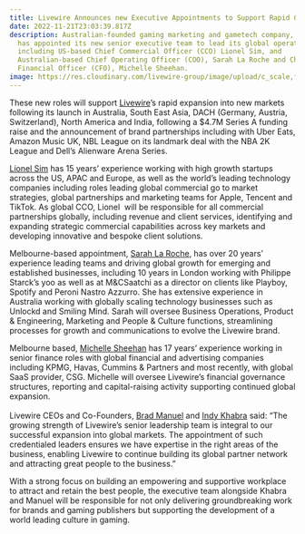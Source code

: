 ```yaml
---
title: Livewire Announces new Executive Appointments to Support Rapid Global Expansion
date: 2022-11-21T23:03:39.817Z
description: Australian-founded gaming marketing and gametech company, Livewire
  has appointed its new senior executive team to lead its global operations
  including US-based Chief Commercial Officer (CCO) Lionel Sim, and
  Australian-based Chief Operating Officer (COO), Sarah La Roche and Chief
  Financial Officer (CFO), Michelle Sheehan.
image: https://res.cloudinary.com/livewire-group/image/upload/c_scale,f_auto,q_auto,w_580/v1669070857/Sarah_and_Lionel_nqyavv.jpg
---
```

These new roles will support [Livewire](https://www.linkedin.com/company/71637881/admin/)’s rapid expansion into new markets following its launch in Australia, South East Asia, DACH (Germany, Austria, Switzerland), North America and India, following a $4.7M Series A funding raise and the announcement of brand partnerships including with Uber Eats, Amazon Music UK, NBL League on its landmark deal with the NBA 2K League and Dell’s Alienware Arena Series. 

[Lionel Sim](https://www.linkedin.com/in/lionelshen/) has 15 years’ experience working with high growth startups across the US, APAC and Europe, as well as the world’s leading technology companies including roles leading global commercial go to market strategies, global partnerships and marketing teams for Apple, Tencent and TikTok. As global CCO, Lionel  will be responsible for all commercial partnerships globally, including revenue and client services, identifying and expanding strategic commercial capabilities across key markets and developing innovative and bespoke client solutions.  

Melbourne-based appointment, [Sarah La Roche](https://www.linkedin.com/in/sarahlaroche/), has over 20 years’ experience leading teams and driving global growth for emerging and established businesses, including 10 years in London working with Philippe Starck’s yoo as well as at M&CSaatchi as a director on clients like Playboy, Spotify and Peroni Nastro Azzurro. She has extensive experience in Australia working with globally scaling technology businesses such as Unlockd and Smiling Mind. Sarah will oversee Business Operations, Product & Engineering, Marketing and People & Culture functions, streamlining processes for growth and communications to evolve the Livewire brand.  

Melbourne based, [Michelle Sheehan](https://www.linkedin.com/in/michelle-sheehan-07a984143/) has 17 years’ experience working in senior finance roles with global financial and advertising companies including KPMG, Havas, Cummins & Partners and most recently, with global SaaS provider, CSG. Michelle will oversee Livewire’s financial governance structures, reporting and capital-raising activity supporting continued global expansion.  \
 \
Livewire CEOs and Co-Founders, [Brad Manuel](https://www.linkedin.com/in/bradjmanuel/) and [Indy Khabra](https://www.linkedin.com/in/indykhabra/) said: “The growing strength of Livewire’s senior leadership team is integral to our successful expansion into global markets. The appointment of such credentialed leaders ensures we have expertise in the right areas of the business, enabling Livewire to continue building its global partner network and attracting great people to the business.” 

With a strong focus on building an empowering and supportive workplace to attract and retain the best people, the executive team alongside Khabra and Manuel will be responsible for not only delivering groundbreaking work for brands and gaming publishers but supporting the development of a world leading culture in gaming.